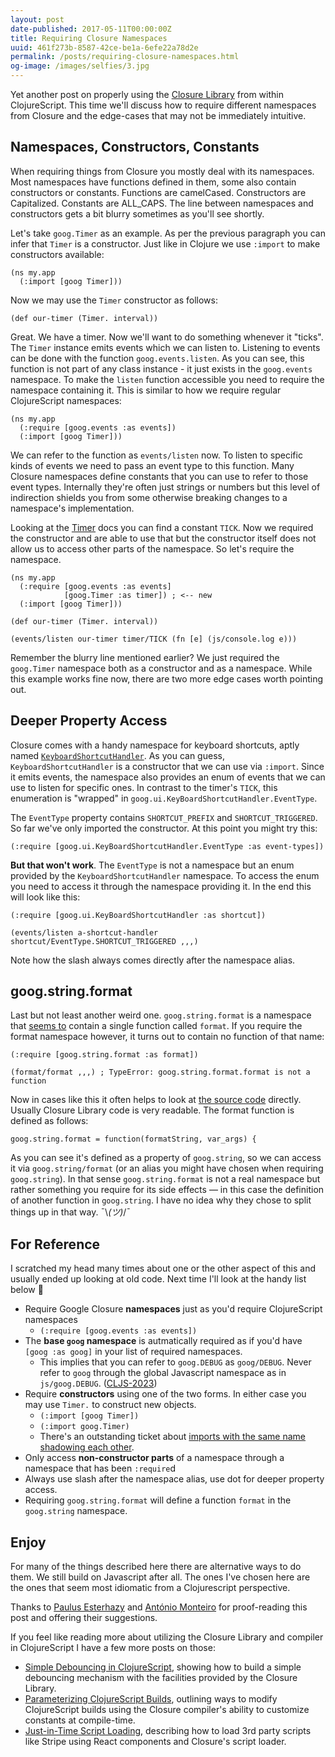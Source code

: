 ```yaml
---
layout: post
date-published: 2017-05-11T00:00:00Z
title: Requiring Closure Namespaces
uuid: 461f273b-8587-42ce-be1a-6efe22a78d2e
permalink: /posts/requiring-closure-namespaces.html
og-image: /images/selfies/3.jpg
---
```


Yet another post on properly using
the [Closure Library](https://developers.google.com/closure/library/)
from within ClojureScript. This time we'll discuss how to require
different namespaces from Closure and the edge-cases that may not
be immediately intuitive.

## Namespaces, Constructors, Constants

When requiring things from Closure you mostly deal with its namespaces.
Most namespaces have functions defined in them, some also contain constructors or constants.
Functions are camelCased. Constructors are Capitalized. Constants are ALL_CAPS.
The line between namespaces and constructors gets a bit blurry sometimes as you'll see shortly.

Let's take `goog.Timer` as an example. As per the previous paragraph you can infer that `Timer`
is a constructor. Just like in Clojure we use `:import` to make constructors available:

```
(ns my.app
  (:import [goog Timer]))
```

Now we may use the `Timer` constructor as follows:

```
(def our-timer (Timer. interval))
```

Great. We have a timer. Now we'll want to do something whenever it
"ticks". The `Timer` instance emits events which we can listen
to. Listening to events can be done with the function
`goog.events.listen`. As you can see, this function is not part of any
class instance - it just exists in the `goog.events` namespace.
To make the `listen` function accessible you need to require the
namespace containing it. This is similar to how we require regular
ClojureScript namespaces:

```
(ns my.app
  (:require [goog.events :as events])
  (:import [goog Timer]))
```

We can refer to the function as `events/listen` now. To listen to
specific kinds of events we need to pass an event type to this function. Many
Closure namespaces define constants that you can use to refer to
those event types. Internally they're often just strings or numbers but
this level of indirection shields you from some otherwise breaking changes to
a namespace's implementation.

Looking at the [Timer](https://google.github.io/closure-library/api/goog.Timer.html)
docs you can find a constant `TICK`. Now we required the constructor
and are able to use that but the constructor itself does not allow us
to access other parts of the namespace. So let's require the namespace.

```
(ns my.app
  (:require [goog.events :as events]
            [goog.Timer :as timer]) ; <-- new
  (:import [goog Timer]))

(def our-timer (Timer. interval))

(events/listen our-timer timer/TICK (fn [e] (js/console.log e)))
```

Remember the blurry line mentioned earlier? We just required the `goog.Timer` namespace
both as a constructor and as a namespace. While this example works
fine now, there are two more edge cases worth pointing out.

## Deeper Property Access

Closure comes with a handy namespace for keyboard shortcuts, aptly named [`KeyboardShortcutHandler`](https://google.github.io/closure-library/api/goog.ui.KeyboardShortcutHandler.html).
As you can guess, `KeyboardShortcutHandler` is a constructor that we can use via `:import`.
Since it emits events, the namespace also provides an enum of events that we can use to listen for specific ones.
In contrast to the timer's `TICK`, this enumeration is "wrapped" in `goog.ui.KeyBoardShortcutHandler.EventType`.

The `EventType` property contains `SHORTCUT_PREFIX` and `SHORTCUT_TRIGGERED`. So far we've only imported the constructor.
At this point you might try this:

```
(:require [goog.ui.KeyBoardShortcutHandler.EventType :as event-types])
```

**But that won't work**. The `EventType` is not a namespace but an enum provided by
the `KeyboardShortcutHandler` namespace. To access the enum you need to access it through the
namespace providing it. In the end this will look like this:

```
(:require [goog.ui.KeyBoardShortcutHandler :as shortcut])

(events/listen a-shortcut-handler shortcut/EventType.SHORTCUT_TRIGGERED ,,,)
```

Note how the slash always comes directly after the namespace alias.

## goog.string.format

Last but not least another weird one. `goog.string.format` is a namespace
that
[seems to](https://google.github.io/closure-library/api/goog.string.format.html) contain
a single function called `format`. If you require the format namespace
however, it turns out to contain no function of that name:

```
(:require [goog.string.format :as format])

(format/format ,,,) ; TypeError: goog.string.format.format is not a function
```

Now in cases like this it often helps to look at [the source code](https://github.com/google/closure-library/blob/master/closure/goog/string/stringformat.js)
directly. Usually Closure Library code is very readable. The format function is defined as follows:

```
goog.string.format = function(formatString, var_args) {
```

As you can see it's defined as a property of `goog.string`, so we can
access it via `goog.string/format` (or an alias you might have chosen
when requiring `goog.string`).  In that sense `goog.string.format` is
not a real namespace but rather something you require for its side
effects — in this case the definition of another function in `goog.string`.
I have no idea why they chose to split things up in that way.
¯\\_(ツ)_/¯

## For Reference

I scratched my head many times about one or the other aspect of this
and usually ended up looking at old code. Next time I'll look at the handy list below 🙂

- Require Google Closure **namespaces** just as you'd require ClojureScript namespaces
    - `(:require [goog.events :as events])`
- The **base `goog` namespace** is autmatically required as if you'd have
  `[goog :as goog]` in your list of required namespaces.
    - This implies that you can refer to `goog.DEBUG` as `goog/DEBUG`. Never refer to `goog` through the global Javascript namespace as in `js/goog.DEBUG`. ([CLJS-2023](https://dev.clojure.org/jira/browse/CLJS-2023))
- Require **constructors** using one of the two forms. In either case you may use `Timer.` to construct new objects.
    - `(:import [goog Timer])`
    - `(:import goog.Timer)`
    - There's an outstanding ticket about [imports with the same name shadowing each other](https://dev.clojure.org/jira/browse/CLJS-1734).
- Only access **non-constructor parts** of a namespace through a namespace that has been `:require`d
- Always use slash after the namespace alias, use dot for deeper property access.
- Requiring `goog.string.format` will define a function `format` in the `goog.string` namespace.

## Enjoy

For many of the things described here there are alternative ways to do
them. We still build on Javascript after all. The ones I've chosen here are the ones
that seem most idiomatic from a Clojurescript perspective.

Thanks to [Paulus Esterhazy](https://twitter.com/pesterhazy) and [António Monteiro](https://twitter.com/anmonteiro90) for proof-reading this post and offering their suggestions.

If you feel like reading more about utilizing the Closure Library and
compiler in ClojureScript I have a few more posts on those:

- [Simple Debouncing in ClojureScript](/posts/simple-debouncing-in-clojurescript.html), showing how to build a simple debouncing mechanism with the facilities provided by the Closure Library.
- [Parameterizing ClojureScript Builds](/posts/parameterizing-clojurescript-builds.html), outlining ways to modify ClojureScript builds using the Closure compiler's ability to customize constants at compile-time.
- [Just-in-Time Script Loading](/posts/just-in-time-script-loading-with-react-and-clojuresript.html), describing how to load 3rd party scripts like Stripe using React components and Closure's script loader.
